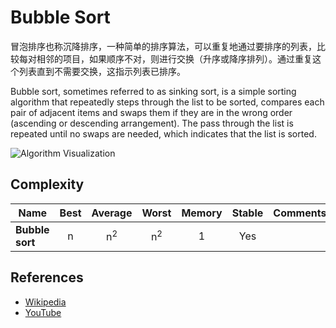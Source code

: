 # Bubble Sort

冒泡排序也称沉降排序，一种简单的排序算法，可以重复地通过要排序的列表，比较每对相邻的项目，如果顺序不对，则进行交换（升序或降序排列）。通过重复这个列表直到不需要交换，这指示列表已排序。

Bubble sort, sometimes referred to as sinking sort, is a
simple sorting algorithm that repeatedly steps through
the list to be sorted, compares each pair of adjacent
items and swaps them if they are in the wrong order
(ascending or descending arrangement). The pass through
the list is repeated until no swaps are needed, which
indicates that the list is sorted.

![Algorithm Visualization](https://upload.wikimedia.org/wikipedia/commons/c/c8/Bubble-sort-example-300px.gif)

## Complexity

| Name                  | Best            | Average             | Worst               | Memory    | Stable    | Comments  |
| --------------------- | :-------------: | :-----------------: | :-----------------: | :-------: | :-------: | :-------- |
| **Bubble sort**       | n               | n<sup>2</sup>       | n<sup>2</sup>       | 1         | Yes       |           |

## References

- [Wikipedia](https://en.wikipedia.org/wiki/Bubble_sort)
- [YouTube](https://www.youtube.com/watch?v=6Gv8vg0kcHc&index=27&t=0s&list=PLLXdhg_r2hKA7DPDsunoDZ-Z769jWn4R8)
